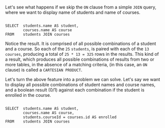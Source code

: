 Let's see what happens if we skip the `ON` clause from a simple `JOIN` query, where we want to display name of students and name of courses.

<Editor lang="sql" dbName="students2-v3.db">
<code>
SELECT  students.name AS student,
        courses.name AS course
FROM    students JOIN courses
</code>
</Editor>

Notice the result. It is comprised of all possible combinations of a student and a course. So each of the `25` `students`, is paired with each of the `13` `courses`, producing a total of `25 * 13 = 325` rows in the results. This kind of a result, which produces all possible combinations of results from two or more tables, in the absence of a matching criteria, (in this case, an `ON` clause) is called a `CARTESIAN PRODUCT`.

Let's turn the above feature into a problem we can solve. Let's say we want to display all possible combinations of student names and course names, and a boolean result (0/1) against each combination if the student is enrolled in the course.

<Editor lang="sql" dbName="students2-v3.db">
<code>
SELECT  students.name AS student,
        courses.name AS course,
        students.courseId = courses.id AS enrolled
FROM    students JOIN courses
</code>
</Editor>